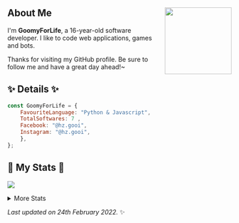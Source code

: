 ## About Me <img align="right" src="https://avatars.githubusercontent.com/u/99566927?v=4" width="150" />
I'm **GoomyForLife**, a 16-year-old software developer. I like to code web applications, games and bots. 
  
Thanks for visiting my GitHub profile. Be sure to follow me and have a great day ahead!~
  
<h2 align="left"> ✨ Details ✨</h2>

```js
const GoomyForLife = {
    FavouriteLanguage: "Python & Javascript",
    TotalSoftwares: 7 ,
    Facebook: "@hz.gooi",
    Instagram: "@hz.gooi",
    },
};
```
  
<h2 align="left"> 🚀 My Stats 🚀</h2>
<p align="left">
<img src="https://github-readme-streak-stats.herokuapp.com/?user=GoomyForLife&theme=tokyonight">
</p>
<details>
  <summary>
      More Stats
  </summary>
  <p align="left">
    <img src="https://github-profile-trophy.vercel.app/?username=GoomyForLife&theme=dracula">
    <img src="https://github-readme-stats.vercel.app/api?username=GoomyForLife&theme=tokyonight">
  </p>
</details>
  
<!-- Last updated on Thu Feb 24 2022 06:18:58 GMT+0000 (Coordinated Universal Time) ;-;-->
<i>Last updated on 24th February 2022.</i> ✨
